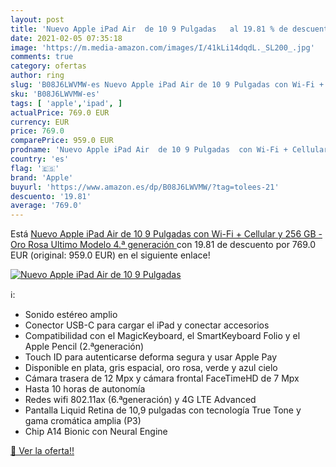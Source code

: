 ```yaml
---
layout: post
title: 'Nuevo Apple iPad Air  de 10 9 Pulgadas   al 19.81 % de descuento'
date: 2021-02-05 07:35:18
image: 'https://m.media-amazon.com/images/I/41kLi14dqdL._SL200_.jpg'
comments: true
category: ofertas
author: ring
slug: 'B08J6LWVMW-es Nuevo Apple iPad Air de 10 9 Pulgadas con Wi-Fi + Cellular...'
sku: 'B08J6LWVMW-es'
tags: [ 'apple','ipad', ]
actualPrice: 769.0 EUR
currency: EUR
price: 769.0
comparePrice: 959.0 EUR
prodname: 'Nuevo Apple iPad Air  de 10 9 Pulgadas  con Wi-Fi + Cellular y 256 GB  - Oro Rosa  Ultimo Modelo  4.ª generación '
country: 'es'
flag: '🇪🇸'
brand: 'Apple'
buyurl: 'https://www.amazon.es/dp/B08J6LWVMW/?tag=tolees-21'
descuento: '19.81'
average: '769.0'
---
```


Está [Nuevo Apple iPad Air  de 10 9 Pulgadas  con Wi-Fi + Cellular y 256 GB  - Oro Rosa  Ultimo Modelo  4.ª generación ](https://www.amazon.es/dp/B08J6LWVMW/?tag=tolees-21) con 19.81 de descuento por 769.0 EUR (original: 959.0 EUR) en el siguiente enlace!

[![Nuevo Apple iPad Air  de 10 9 Pulgadas  ](https://m.media-amazon.com/images/I/41kLi14dqdL._SL200_.jpg)](https://www.amazon.es/dp/B08J6LWVMW/?tag=tolees-21)

ℹ️:

- Sonido estéreo amplio
- Conector USB-C para cargar el iPad y conectar accesorios
- Compatibilidad con el MagicKeyboard, el SmartKeyboard Folio y el Apple Pencil (2.ªgeneración)
- Touch ID para autenticarse deforma segura y usar Apple Pay
- Disponible en plata, gris espacial, oro rosa, verde y azul cielo
- Cámara trasera de 12 Mpx y cámara frontal FaceTimeHD de 7 Mpx
- Hasta 10 horas de autonomía
- Redes wifi 802.11ax (6.ªgeneración) y 4G LTE Advanced
- Pantalla Liquid Retina de 10,9 pulgadas con tecnología True Tone y gama cromática amplia (P3)
- Chip A14 Bionic con Neural Engine

[🛒 Ver la oferta!!](https://www.amazon.es/dp/B08J6LWVMW/?tag=tolees-21)
